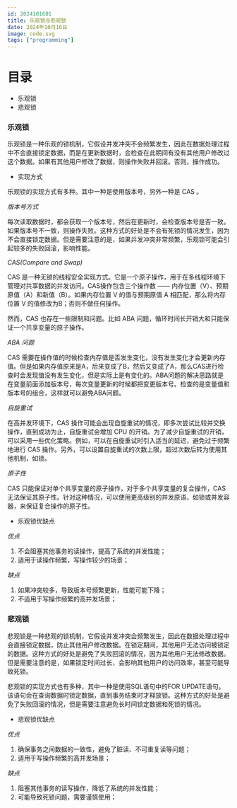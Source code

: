 ```yaml
---
id: 2024101601
title: 乐观锁与悲观锁
date: 2024年10月16日
image: code.svg
tags: ["programming"]
---
```



# 目录

- 乐观锁
- 悲观锁


### 乐观锁

乐观锁是一种乐观的锁机制，它假设并发冲突不会频繁发生，因此在数据处理过程中不会直接锁定数据，而是在更新数据时，会检查在此期间有没有其他用户修改过这个数据。如果有其他用户修改了数据，则操作失败并回滚。否则，操作成功。

- 实现方式

乐观锁的实现方式有多种。其中一种是使用版本号，另外一种是 CAS 。

*版本号方式*

每次读取数据时，都会获取一个版本号，然后在更新时，会检查版本号是否一致。如果版本号不一致，则操作失败。这种方式的好处是不会有死锁的情况发生，因为不会直接锁定数据。但是需要注意的是，如果并发冲突非常频繁，乐观锁可能会引起较多的失败回滚，影响性能。

*CAS(Compare and Swap)*

CAS 是一种无锁的线程安全实现方式。它是一个原子操作，用于在多线程环境下管理对共享数据的并发访问。CAS操作包含三个操作数 —— 内存位置（V）、预期原值（A）和新值（B）。如果内存位置 V 的值与预期原值 A 相匹配，那么将内存位置 V 的值修改为B；否则不做任何操作。

然而，CAS 也存在一些限制和问题。比如 ABA 问题，循环时间长开销大和只能保证一个共享变量的原子操作。

*ABA 问题*

CAS 需要在操作值的时候检查内存值是否发生变化，没有发生变化才会更新内存值。但是如果内存值原来是A，后来变成了B，然后又变成了A，那么CAS进行检查时会发现值没有发生变化，但是实际上是有变化的。ABA问题的解决思路就是在变量前面添加版本号，每次变量更新的时候都把变更版本号。检查的是变量值和版本号的组合，这样就可以避免ABA问题。


*自旋重试*

在高并发环境下，CAS 操作可能会出现自旋重试的情况，即多次尝试比较并交换操作，直到成功为止，自旋重试会增加 CPU 的开销。为了减少自旋重试的开销，可以采用一些优化策略。例如，可以在自旋重试时引入适当的延迟，避免过于频繁地进行 CAS 操作。另外，可以设置自旋重试的次数上限，超过次数后转为使用其他机制，如锁。


*原子性*

CAS 只能保证对单个共享变量的原子操作，对于多个共享变量的复合操作，CAS 无法保证其原子性。针对这种情况，可以使用更高级别的并发原语，如锁或并发容器，来保证复合操作的原子性。


- 乐观锁优缺点

*优点*

1. 不会阻塞其他事务的读操作，提高了系统的并发性能；
2. 适用于读操作频繁，写操作较少的场景；


*缺点*

1. 如果冲突较多，导致版本号频繁更新，性能可能下降；
2. 不适用于写操作频繁的高并发场景；


### 悲观锁

悲观锁是一种悲观的锁机制，它假设并发冲突会频繁发生，因此在数据处理过程中会直接锁定数据，防止其他用户修改数据。在锁定期间，其他用户无法访问被锁定的数据。这种方式的好处是避免了失败回滚的情况，因为其他用户无法修改数据。但是需要注意的是，如果锁定时间过长，会影响其他用户的访问效率，甚至可能导致死锁。

悲观锁的实现方式也有多种，其中一种是使用SQL语句中的FOR UPDATE语句。该语句会在查询数据时锁定数据，直到事务结束时才释放锁。这种方式的好处是避免了失败回滚的情况，但是需要注意避免长时间锁定数据和死锁的情况。

- 悲观锁优缺点

*优点*

1. 确保事务之间数据的一致性，避免了脏读、不可重复读等问题；
2. 适用于写操作频繁的高并发场景；


*缺点*

1. 阻塞其他事务的读写操作，降低了系统的并发性能；
2. 可能导致死锁问题，需要谨慎使用；